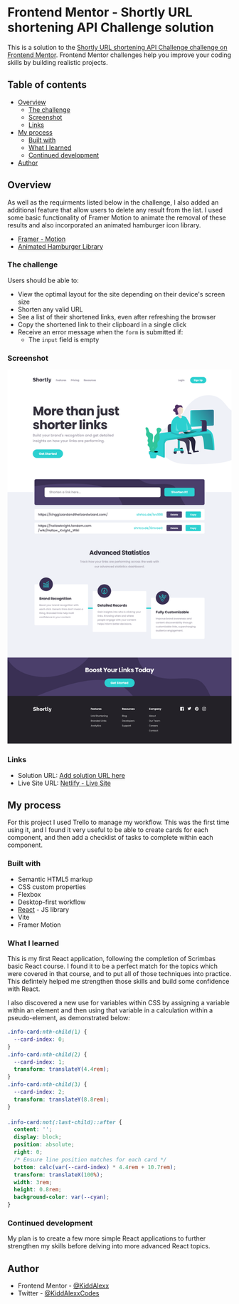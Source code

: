 # Frontend Mentor - Shortly URL shortening API Challenge solution

This is a solution to the [Shortly URL shortening API Challenge challenge on Frontend Mentor](https://www.frontendmentor.io/challenges/url-shortening-api-landing-page-2ce3ob-G). Frontend Mentor challenges help you improve your coding skills by building realistic projects.

## Table of contents

- [Overview](#overview)
  - [The challenge](#the-challenge)
  - [Screenshot](#screenshot)
  - [Links](#links)
- [My process](#my-process)
  - [Built with](#built-with)
  - [What I learned](#what-i-learned)
  - [Continued development](#continued-development)
- [Author](#author)

## Overview

As well as the requirments listed below in the challenge, I also added an additional feature that allow users to delete any result from the list. I used some basic functionality of Framer Motion to animate the removal of these results and also incorporated an animated hamburger icon library.

- [Framer - Motion](https://www.framer.com/motion/)
- [Animated Hamburger Library](https://hamburger-react.netlify.app/)

### The challenge

Users should be able to:

- View the optimal layout for the site depending on their device's screen size
- Shorten any valid URL
- See a list of their shortened links, even after refreshing the browser
- Copy the shortened link to their clipboard in a single click
- Receive an error message when the `form` is submitted if:
  - The `input` field is empty

### Screenshot

![](./src/assets/imgs/shortly-screenshot.png)

### Links

- Solution URL: [Add solution URL here](https://your-solution-url.com)
- Live Site URL: [Netlify - Live Site](https://shortly-kiddalexx.netlify.app/)

## My process

For this project I used Trello to manage my workflow. This was the first time using it, and I found it very useful to be able to create cards for each component, and then add a checklist of tasks to complete within each component.

### Built with

- Semantic HTML5 markup
- CSS custom properties
- Flexbox
- Desktop-first workflow
- [React](https://reactjs.org/) - JS library
- Vite
- Framer Motion

### What I learned

This is my first React application, following the completion of Scrimbas basic React course. I found it to be a perfect match for the topics which were covered in that course, and to put all of those techniques into practice. This defintely helped me strengthen those skills and build some confidence with React.

I also discovered a new use for variables within CSS by assigning a variable within an element and then using that variable in a calculation within a pseudo-element, as demonstrated below:

```css
.info-card:nth-child(1) {
  --card-index: 0;
}
.info-card:nth-child(2) {
  --card-index: 1;
  transform: translateY(4.4rem);
}
.info-card:nth-child(3) {
  --card-index: 2;
  transform: translateY(8.8rem);
}

.info-card:not(:last-child)::after {
  content: '';
  display: block;
  position: absolute;
  right: 0;
  /* Ensure line position matches for each card */
  bottom: calc(var(--card-index) * 4.4rem + 10.7rem);
  transform: translateX(100%);
  width: 3rem;
  height: 0.8rem;
  background-color: var(--cyan);
}
```

### Continued development

My plan is to create a few more simple React applications to further strengthen my skills before delving into more advanced React topics.

## Author

- Frontend Mentor - [@KiddAlexx](https://www.frontendmentor.io/profile/KiddAlexx)
- Twitter - [@KiddAlexxCodes](https://www.https://twitter.com/KiddAlexxCodes)
